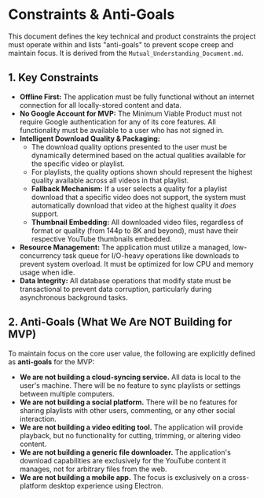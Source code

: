 # Constraints & Anti-Goals

This document defines the key technical and product constraints the project must operate within and lists "anti-goals" to prevent scope creep and maintain focus. It is derived from the `Mutual_Understanding_Document.md`.

## 1. Key Constraints

*   **Offline First:** The application must be fully functional without an internet connection for all locally-stored content and data.
*   **No Google Account for MVP:** The Minimum Viable Product must not require Google authentication for any of its core features. All functionality must be available to a user who has not signed in.
*   **Intelligent Download Quality & Packaging:**
    *   The download quality options presented to the user must be dynamically determined based on the actual qualities available for the specific video or playlist.
    *   For playlists, the quality options shown should represent the highest quality available across all videos in that playlist.
    *   **Fallback Mechanism:** If a user selects a quality for a playlist download that a specific video does not support, the system must automatically download that video at the highest quality it *does* support.
    *   **Thumbnail Embedding:** All downloaded video files, regardless of format or quality (from 144p to 8K and beyond), must have their respective YouTube thumbnails embedded.
*   **Resource Management:** The application must utilize a managed, low-concurrency task queue for I/O-heavy operations like downloads to prevent system overload. It must be optimized for low CPU and memory usage when idle.
*   **Data Integrity:** All database operations that modify state must be transactional to prevent data corruption, particularly during asynchronous background tasks.

## 2. Anti-Goals (What We Are NOT Building for MVP)

To maintain focus on the core user value, the following are explicitly defined as **anti-goals** for the MVP:

*   **We are not building a cloud-syncing service.** All data is local to the user's machine. There will be no feature to sync playlists or settings between multiple computers.
*   **We are not building a social platform.** There will be no features for sharing playlists with other users, commenting, or any other social interaction.
*   **We are not building a video editing tool.** The application will provide playback, but no functionality for cutting, trimming, or altering video content.
*   **We are not building a generic file downloader.** The application's download capabilities are exclusively for the YouTube content it manages, not for arbitrary files from the web.
*   **We are not building a mobile app.** The focus is exclusively on a cross-platform desktop experience using Electron.